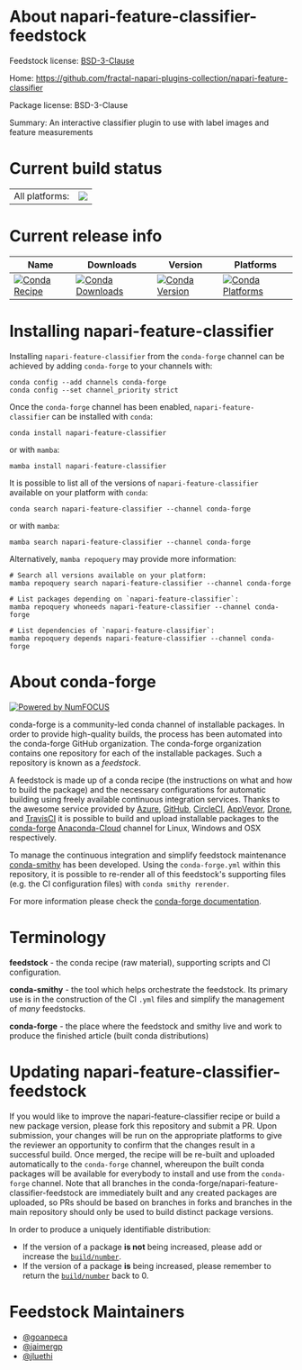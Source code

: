 About napari-feature-classifier-feedstock
=========================================

Feedstock license: [BSD-3-Clause](https://github.com/conda-forge/napari-feature-classifier-feedstock/blob/main/LICENSE.txt)

Home: https://github.com/fractal-napari-plugins-collection/napari-feature-classifier

Package license: BSD-3-Clause

Summary: An interactive classifier plugin to use with label images and feature measurements

Current build status
====================


<table><tr><td>All platforms:</td>
    <td>
      <a href="https://dev.azure.com/conda-forge/feedstock-builds/_build/latest?definitionId=16455&branchName=main">
        <img src="https://dev.azure.com/conda-forge/feedstock-builds/_apis/build/status/napari-feature-classifier-feedstock?branchName=main">
      </a>
    </td>
  </tr>
</table>

Current release info
====================

| Name | Downloads | Version | Platforms |
| --- | --- | --- | --- |
| [![Conda Recipe](https://img.shields.io/badge/recipe-napari--feature--classifier-green.svg)](https://anaconda.org/conda-forge/napari-feature-classifier) | [![Conda Downloads](https://img.shields.io/conda/dn/conda-forge/napari-feature-classifier.svg)](https://anaconda.org/conda-forge/napari-feature-classifier) | [![Conda Version](https://img.shields.io/conda/vn/conda-forge/napari-feature-classifier.svg)](https://anaconda.org/conda-forge/napari-feature-classifier) | [![Conda Platforms](https://img.shields.io/conda/pn/conda-forge/napari-feature-classifier.svg)](https://anaconda.org/conda-forge/napari-feature-classifier) |

Installing napari-feature-classifier
====================================

Installing `napari-feature-classifier` from the `conda-forge` channel can be achieved by adding `conda-forge` to your channels with:

```
conda config --add channels conda-forge
conda config --set channel_priority strict
```

Once the `conda-forge` channel has been enabled, `napari-feature-classifier` can be installed with `conda`:

```
conda install napari-feature-classifier
```

or with `mamba`:

```
mamba install napari-feature-classifier
```

It is possible to list all of the versions of `napari-feature-classifier` available on your platform with `conda`:

```
conda search napari-feature-classifier --channel conda-forge
```

or with `mamba`:

```
mamba search napari-feature-classifier --channel conda-forge
```

Alternatively, `mamba repoquery` may provide more information:

```
# Search all versions available on your platform:
mamba repoquery search napari-feature-classifier --channel conda-forge

# List packages depending on `napari-feature-classifier`:
mamba repoquery whoneeds napari-feature-classifier --channel conda-forge

# List dependencies of `napari-feature-classifier`:
mamba repoquery depends napari-feature-classifier --channel conda-forge
```


About conda-forge
=================

[![Powered by
NumFOCUS](https://img.shields.io/badge/powered%20by-NumFOCUS-orange.svg?style=flat&colorA=E1523D&colorB=007D8A)](https://numfocus.org)

conda-forge is a community-led conda channel of installable packages.
In order to provide high-quality builds, the process has been automated into the
conda-forge GitHub organization. The conda-forge organization contains one repository
for each of the installable packages. Such a repository is known as a *feedstock*.

A feedstock is made up of a conda recipe (the instructions on what and how to build
the package) and the necessary configurations for automatic building using freely
available continuous integration services. Thanks to the awesome service provided by
[Azure](https://azure.microsoft.com/en-us/services/devops/), [GitHub](https://github.com/),
[CircleCI](https://circleci.com/), [AppVeyor](https://www.appveyor.com/),
[Drone](https://cloud.drone.io/welcome), and [TravisCI](https://travis-ci.com/)
it is possible to build and upload installable packages to the
[conda-forge](https://anaconda.org/conda-forge) [Anaconda-Cloud](https://anaconda.org/)
channel for Linux, Windows and OSX respectively.

To manage the continuous integration and simplify feedstock maintenance
[conda-smithy](https://github.com/conda-forge/conda-smithy) has been developed.
Using the ``conda-forge.yml`` within this repository, it is possible to re-render all of
this feedstock's supporting files (e.g. the CI configuration files) with ``conda smithy rerender``.

For more information please check the [conda-forge documentation](https://conda-forge.org/docs/).

Terminology
===========

**feedstock** - the conda recipe (raw material), supporting scripts and CI configuration.

**conda-smithy** - the tool which helps orchestrate the feedstock.
                   Its primary use is in the construction of the CI ``.yml`` files
                   and simplify the management of *many* feedstocks.

**conda-forge** - the place where the feedstock and smithy live and work to
                  produce the finished article (built conda distributions)


Updating napari-feature-classifier-feedstock
============================================

If you would like to improve the napari-feature-classifier recipe or build a new
package version, please fork this repository and submit a PR. Upon submission,
your changes will be run on the appropriate platforms to give the reviewer an
opportunity to confirm that the changes result in a successful build. Once
merged, the recipe will be re-built and uploaded automatically to the
`conda-forge` channel, whereupon the built conda packages will be available for
everybody to install and use from the `conda-forge` channel.
Note that all branches in the conda-forge/napari-feature-classifier-feedstock are
immediately built and any created packages are uploaded, so PRs should be based
on branches in forks and branches in the main repository should only be used to
build distinct package versions.

In order to produce a uniquely identifiable distribution:
 * If the version of a package **is not** being increased, please add or increase
   the [``build/number``](https://docs.conda.io/projects/conda-build/en/latest/resources/define-metadata.html#build-number-and-string).
 * If the version of a package **is** being increased, please remember to return
   the [``build/number``](https://docs.conda.io/projects/conda-build/en/latest/resources/define-metadata.html#build-number-and-string)
   back to 0.

Feedstock Maintainers
=====================

* [@goanpeca](https://github.com/goanpeca/)
* [@jaimergp](https://github.com/jaimergp/)
* [@jluethi](https://github.com/jluethi/)

